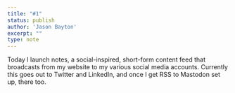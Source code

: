 ```yaml
---
title: "#1"
status: publish
author: 'Jason Bayton'
excerpt: ""
type: note
---
```

Today I launch notes, a social-inspired, short-form content feed that broadcasts from my website to my various social media accounts. Currently this goes out to Twitter and LinkedIn, and once I get RSS to Mastodon set up, there too.